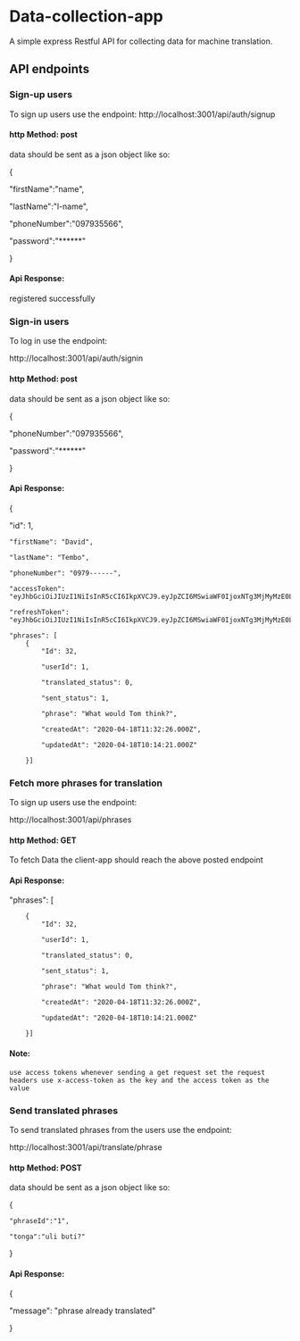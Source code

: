 # Data-collection-app
A simple express Restful API for collecting data for machine translation.
## API endpoints
### Sign-up users
To sign up users use the endpoint:
http://localhost:3001/api/auth/signup

#### http Method: post

data should be sent as a json object like so:

{

"firstName":"name",

"lastName":"l-name",

"phoneNumber":"097935566",

"password":"******"

}
#### Api Response:
registered successfully

### Sign-in users
To log in use the endpoint:

http://localhost:3001/api/auth/signin
 
 #### http Method: post

data should be sent as a json object like so:

{

"phoneNumber":"097935566",

"password":"******"

}
#### Api Response:

{
   
   "id": 1,
    
    "firstName": "David",
    
    "lastName": "Tembo",
    
    "phoneNumber": "0979------",
    
    "accessToken": 
    "eyJhbGciOiJIUzI1NiIsInR5cCI6IkpXVCJ9.eyJpZCI6MSwiaWF0IjoxNTg3MjMyMzE0LCJleHAiOjE1ODcyMzM1MTR9.KJ_3kpBXjafW14oOEjDUCmU_uYPELI0w6SOUJNfwi70",
    
    "refreshToken": 
    "eyJhbGciOiJIUzI1NiIsInR5cCI6IkpXVCJ9.eyJpZCI6MSwiaWF0IjoxNTg3MjMyMzE0LCJleHAiOjE1ODczMTg3MTR9.CKDNCB0zxU0sbEJTBJpteELZoIY6_nCDJ9OIzl0uZ1g",
    
    "phrases": [
        {
            "Id": 32,
            
            "userId": 1,
            
            "translated_status": 0,
            
            "sent_status": 1,
            
            "phrase": "What would Tom think?",
            
            "createdAt": "2020-04-18T11:32:26.000Z",
            
            "updatedAt": "2020-04-18T10:14:21.000Z"
            
        }]


### Fetch more phrases for translation
To sign up users use the endpoint:

http://localhost:3001/api/phrases

#### http Method: GET

To fetch Data the client-app should reach the above posted endpoint
#### Api Response:

 "phrases": [
 
        {
            "Id": 32,
            
            "userId": 1,
            
            "translated_status": 0,
            
            "sent_status": 1,
            
            "phrase": "What would Tom think?",
            
            "createdAt": "2020-04-18T11:32:26.000Z",
            
            "updatedAt": "2020-04-18T10:14:21.000Z"
            
        }]
        
 #### Note:
    
    use access tokens whenever sending a get request set the request headers use x-access-token as the key and the access token as the value

### Send translated phrases
To send translated phrases from the users use the endpoint:

http://localhost:3001/api/translate/phrase

#### http Method: POST

data should be sent as a json object like so:

{  

	"phraseId":"1",
 
	"tonga":"uli buti?"
 
}

#### Api Response:


{
  
  "message": "phrase already translated"
  
}
